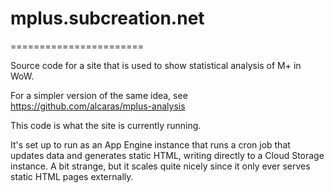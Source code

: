 # mplus.subcreation.net
=======================

Source code for a site that is used to show statistical analysis of M+ in WoW.

For a simpler version of the same idea, see https://github.com/alcaras/mplus-analysis

This code is what the site is currently running.

It's set up to run as an App Engine instance that runs a cron job that updates data and generates static HTML, writing directly to a Cloud Storage instance. A bit strange, but it scales quite nicely since it only ever serves static HTML pages externally.
